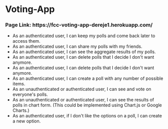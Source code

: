 # Voting-App
<h3>Page Link: https://fcc-voting-app-dereje1.herokuapp.com/</h3>
<ul>
  <li>As an authenticated user, I can keep my polls and come back later to access them.</li>
  <li>As an authenticated user, I can share my polls with my friends.</li>
  <li>As an authenticated user, I can see the aggregate results of my polls.</li>
  <li>As an authenticated user, I can delete polls that I decide I don't want anymore.</li>
  <li>As an authenticated user, I can delete polls that I decide I don't want anymore.</li>
  <li>As an authenticated user, I can create a poll with any number of possible items.</li>
  <li>As an unauthenticated or authenticated user, I can see and vote on everyone's polls.</li>
  <li>As an unauthenticated or authenticated user, I can see the results of polls in chart form. (This could be implemented using Chart.js or Google Charts.)</li>
  <li>As an authenticated user, if I don't like the options on a poll, I can create a new option.</li>
</ul>
